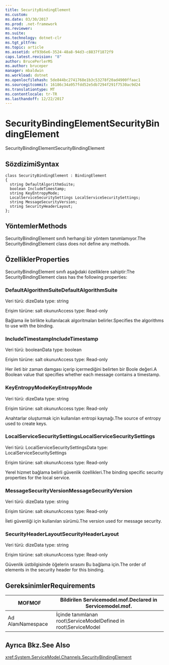 ```yaml
---
title: SecurityBindingElement
ms.custom: 
ms.date: 03/30/2017
ms.prod: .net-framework
ms.reviewer: 
ms.suite: 
ms.technology: dotnet-clr
ms.tgt_pltfrm: 
ms.topic: article
ms.assetid: ef93b6e6-3524-48a8-94d3-c8837f1872f9
caps.latest.revision: "8"
author: BrucePerlerMS
ms.author: bruceper
manager: mbaldwin
ms.workload: dotnet
ms.openlocfilehash: 5de844bc2741768e1b3c53278f20ad4900ffaac1
ms.sourcegitcommit: 16186c34a957fdd52e5db7294f291f7530ac9d24
ms.translationtype: MT
ms.contentlocale: tr-TR
ms.lasthandoff: 12/22/2017
---
```

# <a name="securitybindingelement"></a><span data-ttu-id="98a13-102">SecurityBindingElement</span><span class="sxs-lookup"><span data-stu-id="98a13-102">SecurityBindingElement</span></span>
<span data-ttu-id="98a13-103">SecurityBindingElement</span><span class="sxs-lookup"><span data-stu-id="98a13-103">SecurityBindingElement</span></span>  
  
## <a name="syntax"></a><span data-ttu-id="98a13-104">Sözdizimi</span><span class="sxs-lookup"><span data-stu-id="98a13-104">Syntax</span></span>  
  
```  
class SecurityBindingElement : BindingElement  
{  
  string DefaultAlgorithmSuite;  
  boolean IncludeTimestamp;  
  string KeyEntropyMode;  
  LocalServiceSecuritySettings LocalServiceSecuritySettings;  
  string MessageSecurityVersion;  
  string SecurityHeaderLayout;  
};  
```  
  
## <a name="methods"></a><span data-ttu-id="98a13-105">Yöntemler</span><span class="sxs-lookup"><span data-stu-id="98a13-105">Methods</span></span>  
 <span data-ttu-id="98a13-106">SecurityBindingElement sınıfı herhangi bir yöntem tanımlamıyor.</span><span class="sxs-lookup"><span data-stu-id="98a13-106">The SecurityBindingElement class does not define any methods.</span></span>  
  
## <a name="properties"></a><span data-ttu-id="98a13-107">Özellikler</span><span class="sxs-lookup"><span data-stu-id="98a13-107">Properties</span></span>  
 <span data-ttu-id="98a13-108">SecurityBindingElement sınıfı aşağıdaki özelliklere sahiptir:</span><span class="sxs-lookup"><span data-stu-id="98a13-108">The SecurityBindingElement class has the following properties:</span></span>  
  
### <a name="defaultalgorithmsuite"></a><span data-ttu-id="98a13-109">DefaultAlgorithmSuite</span><span class="sxs-lookup"><span data-stu-id="98a13-109">DefaultAlgorithmSuite</span></span>  
 <span data-ttu-id="98a13-110">Veri türü: dize</span><span class="sxs-lookup"><span data-stu-id="98a13-110">Data type: string</span></span>  
  
 <span data-ttu-id="98a13-111">Erişim türüne: salt okunur</span><span class="sxs-lookup"><span data-stu-id="98a13-111">Access type: Read-only</span></span>  
  
 <span data-ttu-id="98a13-112">Bağlama ile birlikte kullanılacak algoritmaları belirler.</span><span class="sxs-lookup"><span data-stu-id="98a13-112">Specifies the algorithms to use with the binding.</span></span>  
  
### <a name="includetimestamp"></a><span data-ttu-id="98a13-113">IncludeTimestamp</span><span class="sxs-lookup"><span data-stu-id="98a13-113">IncludeTimestamp</span></span>  
 <span data-ttu-id="98a13-114">Veri türü: boolean</span><span class="sxs-lookup"><span data-stu-id="98a13-114">Data type: boolean</span></span>  
  
 <span data-ttu-id="98a13-115">Erişim türüne: salt okunur</span><span class="sxs-lookup"><span data-stu-id="98a13-115">Access type: Read-only</span></span>  
  
 <span data-ttu-id="98a13-116">Her ileti bir zaman damgası içerip içermediğini belirten bir Boole değeri.</span><span class="sxs-lookup"><span data-stu-id="98a13-116">A Boolean value that specifies whether each message contains a timestamp.</span></span>  
  
### <a name="keyentropymode"></a><span data-ttu-id="98a13-117">KeyEntropyMode</span><span class="sxs-lookup"><span data-stu-id="98a13-117">KeyEntropyMode</span></span>  
 <span data-ttu-id="98a13-118">Veri türü: dize</span><span class="sxs-lookup"><span data-stu-id="98a13-118">Data type: string</span></span>  
  
 <span data-ttu-id="98a13-119">Erişim türüne: salt okunur</span><span class="sxs-lookup"><span data-stu-id="98a13-119">Access type: Read-only</span></span>  
  
 <span data-ttu-id="98a13-120">Anahtarlar oluşturmak için kullanılan entropi kaynağı.</span><span class="sxs-lookup"><span data-stu-id="98a13-120">The source of entropy used to create keys.</span></span>  
  
### <a name="localservicesecuritysettings"></a><span data-ttu-id="98a13-121">LocalServiceSecuritySettings</span><span class="sxs-lookup"><span data-stu-id="98a13-121">LocalServiceSecuritySettings</span></span>  
 <span data-ttu-id="98a13-122">Veri türü: LocalServiceSecuritySettings</span><span class="sxs-lookup"><span data-stu-id="98a13-122">Data type: LocalServiceSecuritySettings</span></span>  
  
 <span data-ttu-id="98a13-123">Erişim türüne: salt okunur</span><span class="sxs-lookup"><span data-stu-id="98a13-123">Access type: Read-only</span></span>  
  
 <span data-ttu-id="98a13-124">Yerel hizmet bağlama belirli güvenlik özellikleri.</span><span class="sxs-lookup"><span data-stu-id="98a13-124">The binding specific security properties for the local service.</span></span>  
  
### <a name="messagesecurityversion"></a><span data-ttu-id="98a13-125">MessageSecurityVersion</span><span class="sxs-lookup"><span data-stu-id="98a13-125">MessageSecurityVersion</span></span>  
 <span data-ttu-id="98a13-126">Veri türü: dize</span><span class="sxs-lookup"><span data-stu-id="98a13-126">Data type: string</span></span>  
  
 <span data-ttu-id="98a13-127">Erişim türüne: salt okunur</span><span class="sxs-lookup"><span data-stu-id="98a13-127">Access type: Read-only</span></span>  
  
 <span data-ttu-id="98a13-128">İleti güvenliği için kullanılan sürümü.</span><span class="sxs-lookup"><span data-stu-id="98a13-128">The version used for message security.</span></span>  
  
### <a name="securityheaderlayout"></a><span data-ttu-id="98a13-129">SecurityHeaderLayout</span><span class="sxs-lookup"><span data-stu-id="98a13-129">SecurityHeaderLayout</span></span>  
 <span data-ttu-id="98a13-130">Veri türü: dize</span><span class="sxs-lookup"><span data-stu-id="98a13-130">Data type: string</span></span>  
  
 <span data-ttu-id="98a13-131">Erişim türüne: salt okunur</span><span class="sxs-lookup"><span data-stu-id="98a13-131">Access type: Read-only</span></span>  
  
 <span data-ttu-id="98a13-132">Güvenlik üstbilgisinde öğelerin sırasını Bu bağlama için.</span><span class="sxs-lookup"><span data-stu-id="98a13-132">The order of elements in the security header for this binding.</span></span>  
  
## <a name="requirements"></a><span data-ttu-id="98a13-133">Gereksinimler</span><span class="sxs-lookup"><span data-stu-id="98a13-133">Requirements</span></span>  
  
|<span data-ttu-id="98a13-134">MOF</span><span class="sxs-lookup"><span data-stu-id="98a13-134">MOF</span></span>|<span data-ttu-id="98a13-135">Bildirilen Servicemodel.mof.</span><span class="sxs-lookup"><span data-stu-id="98a13-135">Declared in Servicemodel.mof.</span></span>|  
|---------|-----------------------------------|  
|<span data-ttu-id="98a13-136">Ad Alanı</span><span class="sxs-lookup"><span data-stu-id="98a13-136">Namespace</span></span>|<span data-ttu-id="98a13-137">İçinde tanımlanan root\ServiceModel</span><span class="sxs-lookup"><span data-stu-id="98a13-137">Defined in root\ServiceModel</span></span>|  
  
## <a name="see-also"></a><span data-ttu-id="98a13-138">Ayrıca Bkz.</span><span class="sxs-lookup"><span data-stu-id="98a13-138">See Also</span></span>  
 <xref:System.ServiceModel.Channels.SecurityBindingElement>
